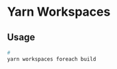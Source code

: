 # Yarn Workspaces

<!--
https://github.com/sushiswap/config
-->

## Usage

```sh
#
yarn workspaces foreach build
```
